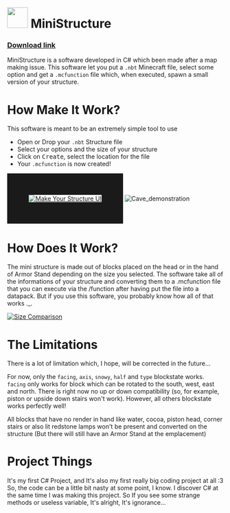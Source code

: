 # <img src="https://user-images.githubusercontent.com/70480609/115313101-f7c29400-a172-11eb-8ac1-81c31968df69.png" width=48> MiniStructure 

### [Download link](https://github.com/Non0reo/MiniStructure/releases)

MiniStructure is a software developed in C# which been made after a map making issue. This software let you put a `.nbt` Minecraft file, select some option and get a `.mcfunction` file which, when executed, spawn a small version of your structure.
# How Make It Work?
This software is meant to be an extremely simple tool to use

* Open or Drop your `.nbt` Structure file
* Select your options and the size of your structure
* Click on <kbd>Create</kbd>, select the location for the file
* Your `.mcfunction` is now created!

<a href="https://github.com/Non0reo/MiniStructure/releases"><img src="https://i.ibb.co/2YhCqsR/Capture-d-cran-2021-04-20-184342.jpg" alt="Make Your Structure UI" border="50"></a>
![Cave_demonstration](https://user-images.githubusercontent.com/70480609/115440149-b46a3300-a20f-11eb-9006-8aef6caa0bbf.gif)

# How Does It Work?
The mini structure is made out of blocks placed on the head or in the hand of Armor Stand depending on the size you selected. The software take all of the informations of your structure and converting them to a .mcfunction file that you can execute via the /function after having put the file into a datapack. But if you use this software, you probably know how all of that works ._.

<a href="https://github.com/Non0reo/MiniStructure/releases"><img src="https://i.ibb.co/MkYgfRt/Capture-d-cran-2021-04-20-185224.jpg" alt="Size Comparison" border="0"></a>

# The Limitations

There is a lot of limitation which, I hope, will be corrected in the future...

For now, only the `facing`, `axis`, `snowy`, `half` and `type` blockstate works. `facing` only works for block which can be rotated to the south, west, east and north. There is right now no up or down compatibility (so, for example, piston or upside down stairs won't work). However, all others blockstate works perfectly well!

All blocks that have no render in hand like water, cocoa, piston head, corner stairs or also lit redstone lamps won't be present and converted on the structure (But there will still have an Armor Stand at the emplacement)

# Project Things
It's my first C# Project, and It's also my first really big coding project at all :3
So, the code can be a little bit nasty at some point, I know. I discover C# at the same time I was making this project. So If you see some strange methods or useless variable, It's alright, It's ignorance...


